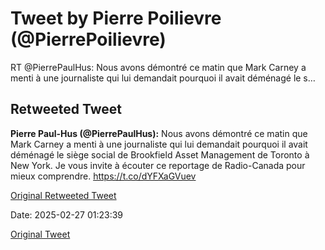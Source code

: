 # Tweet by Pierre Poilievre (@PierrePoilievre)

RT @PierrePaulHus: Nous avons démontré ce matin que Mark Carney a menti à une journaliste qui lui demandait pourquoi il avait déménagé le s…

## Retweeted Tweet

**Pierre Paul-Hus (@PierrePaulHus):** Nous avons démontré ce matin que Mark Carney a menti à une journaliste qui lui demandait pourquoi il avait déménagé le siège social de Brookfield Asset Management de Toronto à New York. Je vous invite à écouter ce reportage de Radio-Canada pour mieux comprendre. https://t.co/dYFXaGVuev

[Original Retweeted Tweet](https://x.com/PierrePaulHus/status/1894886290564300947)

Date: 2025-02-27 01:23:39

[Original Tweet](https://x.com/PierrePoilievre/status/1894921302122639466)
